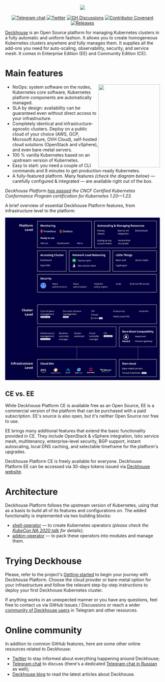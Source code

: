<p align="center">
  <img src="https://raw.githubusercontent.com/deckhouse/deckhouse/main/docs/site/images/d8-small-logo.png"/>
</p>



<p align="center">
  <a href="https://t.me/deckhouse"><img src="https://img.shields.io/badge/telegram-chat-179cde.svg?logo=telegram" alt="Telegram chat"></a>
  <a href="https://twitter.com/deckhouseio"><img src="https://img.shields.io/twitter/follow/deckhouseio?label=%40deckhouseio&style=flat-square" alt="Twitter"></a>
  <a href="https://github.com/deckhouse/deckhouse/discussions"><img src="https://img.shields.io/github/discussions/deckhouse/deckhouse" alt="GH Discussions"/></a>
  <a href="CODE_OF_CONDUCT.md"><img src="https://img.shields.io/badge/Contributor%20Covenant-2.1-4baaaa.svg" alt="Contributor Covenant"></a>
  <a href="https://flow.deckhouse.io"><img src="https://img.shields.io/badge/releases-flow.deckhouse.io-blueviolet" alt="Releases"></a>
</p>

[Deckhouse](https://deckhouse.io/) is an Open Source platform for managing Kubernetes clusters in a fully automatic and uniform fashion. It allows you to create homogeneous Kubernetes clusters anywhere and fully manages them. It supplies all the add-ons you need for auto-scaling, observability, security, and service mesh. It comes in Enterprise Edition (EE) and Community Edition (CE).

# Main features

<img align="right" width="200" height="270" src="docs/site/images/cncf-certified-kubernetes.png">

- NoOps: system software on the nodes, Kubernetes core software, Kubernetes platform components are automatically managed.
- SLA by design: availability can be guaranteed even without direct access to your infrastructure.
- Completely identical and infrastructure-agnostic clusters. Deploy on a public cloud of your choice (AWS, GCP, Microsoft Azure, OVH Cloud), self-hosted cloud solutions (OpenStack and vSphere), and even bare-metal servers.
- 100 % vanilla Kubernetes based on an upstream version of Kubernetes.
- Easy to start: you need a couple of CLI commands and 8 minutes to get production-ready Kubernetes.
- A fully-featured platform. Many features *(check the diagram below)* — carefully configured & integrated — are available right out of the box.

_Deckhouse Platform [has passed](https://landscape.cncf.io/card-mode?category=certified-kubernetes-distribution,certified-kubernetes-hosted,certified-kubernetes-installer&grouping=category&selected=flant-deckhouse) the CNCF Certified Kubernetes Conformance Program certification for Kubernetes 1.20—1.23._

A brief overview of essential Deckhouse Platform features, from infrastructure level to the platform:

<img src="https://raw.githubusercontent.com/deckhouse/deckhouse/main/docs/site/images/diagrams/structure.svg">

## CE vs. EE

While Deckhouse Platform CE is available free as an Open Source, EE is a commercial version of the platform that can be purchased with a paid subscription. EE's source is also open, but it's neither Open Source nor free to use.

EE brings many additional features that extend the basic functionality provided in CE. They include OpenStack & vSphere integration, Istio service mesh, multitenancy, enterprise-level security, BGP support, instant autoscaling, local DNS caching, and selectable timeframe for the platform's upgrades.

Deckhouse Platform CE is freely available for everyone. Deckhouse Platform EE can be accessed via 30-days tokens issued via [Deckhouse website](https://deckhouse.io/).

# Architecture

Deckhouse Platform follows the upstream version of Kubernetes, using that as a basis to build all of its features and configurations on. The added functionality is implemented via two building blocks:

- [shell-operator](https://github.com/flant/shell-operator) — to create Kubernetes operators *(please check the [KubeCon NA 2020 talk](https://www.youtube.com/watch?v=we0s4ETUBLc) for details)*;
- [addon-operator](https://github.com/flant/addon-operator) — to pack these operators into modules and manage them.

# Trying Deckhouse

Please, refer to the project's [Getting started](https://deckhouse.io/en/gs/) to begin your journey with Deckhouse Platform. Choose the cloud provder or bare-metal option for your infrastructure and follow the relevant step-by-step instructions to deploy your first Deckhouse Kubernetes cluster.

If anything works in an unexpected manner or you have any questions, feel free to contact us via GitHub Issues / Discussions or reach a wider [community of Deckhouse users](#online-community) in Telegram and other resources.

# Online community

In addition to common GitHub features, here are some other online resources related to Deckhouse:

* [Twitter](https://twitter.com/deckhouseio) to stay informed about everything happening around Deckhouse;
* [Telegram chat](https://t.me/deckhouse) to discuss (there's a dedicated [Telegram chat in Russian](https://t.me/deckhouse_ru) as well);
* [Deckhouse blog](https://blog.deckhouse.io/) to read the latest articles about Deckhouse.
